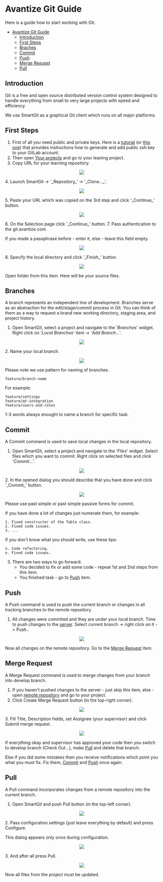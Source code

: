 # Avantize Git Guide

Here is a guide how to start working with Git.

- [Avantize Git Guide](#avantize-git-guideline)
   - [Introduction](#introduction)
   - [First Steps](#first-steps)
   - [Braches](#branches)
   - [Commit](#commit)
   - [Push](#push)
   - [Merge Request](#merge-request)
   - [Pull](#pull)

## Introduction

   Git is a free and open source distributed version control system designed to handle everything from small to very large projects with speed and efficiency.

   We use SmartGit as a graphical Git client which runs on all major platforms.

## First Steps

1. First of all you need public and private keys. Here is a [tutorial](https://docs.gitlab.com/ee/gitlab-basics/create-your-ssh-keys.html) (or [this one](https://help.github.com/articles/connecting-to-github-with-ssh/)) that provides instructions how to generate and add public ssh key to your GitLab account.
2. Then open [Your projects](https://git.avantize.com "Git Avantize") and go to your leaning project.
3. Copy URL for your learning repository.
<p align="center"><img src="https://raw.github.com/SMelanko/AvantizeGuide/master/git/imgs/first-steps/img-1.png"/></p>
4. Launch SmartGit -> '_Repository_' -> '_Clone..._'.
<p align="center"><img src="https://raw.github.com/SMelanko/AvantizeGuide/master/git/imgs/first-steps/img-2.png"/></p>
5. Paste your URL which was copied on the 3rd step and click '_Continue_' button.
<p align="center"><img src="https://raw.github.com/SMelanko/AvantizeGuide/master/git/imgs/first-steps/img-3.png"/></p>
6. On the Selection page click '_Continue_' button.
7. Pass authentication to the git.avantize.com.

   If you made a passphrase before - enter it, else - leave this field empty.
<p align="center"><img src="https://raw.github.com/SMelanko/AvantizeGuide/master/git/imgs/first-steps/img-4.png"/></p>
8. Specify the local directory and click '_Finish_' button.
<p align="center"><img src="https://raw.github.com/SMelanko/AvantizeGuide/master/git/imgs/first-steps/img-5.png"/></p>
   Open folder from this item. Here will be your source files.

## Branches

   A branch represents an independent line of development. Branches serve as an abstraction for the edit/stage/commit process in Git. You can think of them as a way to request a brand new working directory, staging area, and project history.
   
1. Open SmartGit, select a project and navigate to the '_Branches_' widget. Right click on '_Local Branches_' item -> '_Add Branch..._'.
<p align="center"><img src="https://raw.github.com/SMelanko/AvantizeGuide/master/git/imgs/branches/img-1.png"/></p>
2. Name your local branch.

<p align="center"><img src="https://raw.github.com/SMelanko/AvantizeGuide/master/git/imgs/branches/img-2.png"/></p>

   Please note we use pattern for naming of branches.
   ```
   feature/branch-name
   ```
   For example:
   ```
   feature/settings
   feature/qt-integration
   feature/users-and-roles
   ```
   1-3 words always enought to name a branch for specific task.

## Commit

   A Commit command is used to save local changes in the local repository.
   
1. Open SmartGit, select a project and navigate to the '_Files_' widget. Select files which you want to commit. Right click on selected files and click '_Commit..._'.
<p align="center"><img src="https://raw.github.com/SMelanko/AvantizeGuide/master/git/imgs/commit/img-1.png"/></p>
2. In the opened dialog you should describe that you have done and click '_Commit_' button.
<p align="center"><img src="https://raw.github.com/SMelanko/AvantizeGuide/master/git/imgs/commit/img-2.png"/></p>

   Please use past simple or past simple passive forms for commit.
 
   If you have done a lot of changes just numerate them, for example:
   ```
   1. Fixed constructor of the Table class.
   2. Fixed code issues.
   3. ...
   ```

   If you don't know what you should write, use these tips:
   ```
   n. Code refactoring.
   n. Fixed code issues.
   ```

3. There are two ways to go forward:
   * You decided to fix or add some code - repeat 1st and 2nd steps from this item.
   * You finished task - go to [Push](#push) item.

## Push
   
   A Push command is used to push the current branch or changes in all tracking branches to the remote repository.

1. All changes were commited and they are under your local branch. Time to push changes to the [server](git.avantize.com). Select current branch -> right click on it -> Push..
<p align="center"><img src="https://raw.github.com/SMelanko/AvantizeGuide/master/git/imgs/push/img-1.png"/></p>

   Now all changes on the remote repository. Go to the [Merge Request](#merge-request) item.

## Merge Request

   A Merge Request command is used to merge changes from your branch into develop branch.

1. If you haven't pushed changes to the server - just skip this item, else - open [remote repository](https://git.avantize.com) and go to your project.
2. Click Create Merge Request button (in the top-right corner).
<p align="center"><img src="https://raw.github.com/SMelanko/AvantizeGuide/master/git/imgs/merge-request/img-1.png"/></p>
3. Fill Title, Description fields, set Assignee (your supervisor) and click Submit merge request.
<p align="center"><img src="https://raw.github.com/SMelanko/AvantizeGuide/master/git/imgs/merge-request/img-2.png"/></p>

   If everything okay and supervisor has approved your code then you switch to develop branch (Check Out...), make [Pull](#pull) and delete that branch.
   
   Else if you did some mistakes then you receive notifications which point you what you must fix. Fix them, [Commit](#commit) and [Push](#push) once again.

## Pull

   A Pull command incorporates changes from a remote repository into the current branch.
   
1. Open SmartGit and push Pull button (in the top-left corner).
<p align="center"><img src="https://raw.github.com/SMelanko/AvantizeGuide/master/git/imgs/pull/img-1.png"/></p>
2. Pass configuration settings (just leave everything by default) and press Configure.

   This dialog appears only once during configuration.
<p align="center"><img src="https://raw.github.com/SMelanko/AvantizeGuide/master/git/imgs/pull/img-2.png"/></p>
3. And after all press Pull.
<p align="center"><img src="https://raw.github.com/SMelanko/AvantizeGuide/master/git/imgs/pull/img-3.png"/></p>

   Now all files from the project must be updated.
